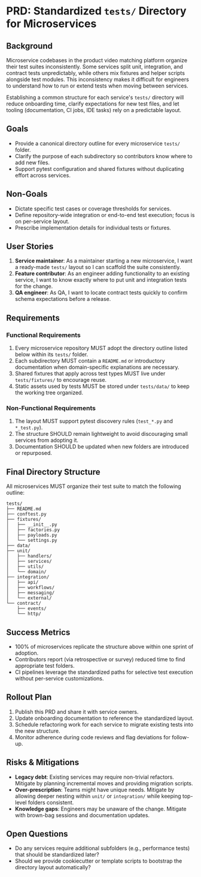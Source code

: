 # PRD: Standardized `tests/` Directory for Microservices

## Background
Microservice codebases in the product video matching platform organize their test suites inconsistently. Some services split unit, integration, and contract tests unpredictably, while others mix fixtures and helper scripts alongside test modules. This inconsistency makes it difficult for engineers to understand how to run or extend tests when moving between services.

Establishing a common structure for each service's `tests/` directory will reduce onboarding time, clarify expectations for new test files, and let tooling (documentation, CI jobs, IDE tasks) rely on a predictable layout.

## Goals
- Provide a canonical directory outline for every microservice `tests/` folder.
- Clarify the purpose of each subdirectory so contributors know where to add new files.
- Support pytest configuration and shared fixtures without duplicating effort across services.

## Non-Goals
- Dictate specific test cases or coverage thresholds for services.
- Define repository-wide integration or end-to-end test execution; focus is on per-service layout.
- Prescribe implementation details for individual tests or fixtures.

## User Stories
1. **Service maintainer**: As a maintainer starting a new microservice, I want a ready-made `tests/` layout so I can scaffold the suite consistently.
2. **Feature contributor**: As an engineer adding functionality to an existing service, I want to know exactly where to put unit and integration tests for the change.
3. **QA engineer**: As QA, I want to locate contract tests quickly to confirm schema expectations before a release.

## Requirements
### Functional Requirements
1. Every microservice repository MUST adopt the directory outline listed below within its `tests/` folder.
2. Each subdirectory MUST contain a `README.md` or introductory documentation when domain-specific explanations are necessary.
3. Shared fixtures that apply across test types MUST live under `tests/fixtures/` to encourage reuse.
4. Static assets used by tests MUST be stored under `tests/data/` to keep the working tree organized.

### Non-Functional Requirements
1. The layout MUST support pytest discovery rules (`test_*.py` and `*_test.py`).
2. The structure SHOULD remain lightweight to avoid discouraging small services from adopting it.
3. Documentation SHOULD be updated when new folders are introduced or repurposed.

## Final Directory Structure
All microservices MUST organize their test suite to match the following outline:

```
tests/
├── README.md
├── conftest.py
├── fixtures/
│   ├── __init__.py
│   ├── factories.py
│   ├── payloads.py
│   └── settings.py
├── data/
├── unit/
│   ├── handlers/
│   ├── services/
│   ├── utils/
│   └── domain/
├── integration/
│   ├── api/
│   ├── workflows/
│   ├── messaging/
│   └── external/
└── contract/
    ├── events/
    └── http/
```

## Success Metrics
- 100% of microservices replicate the structure above within one sprint of adoption.
- Contributors report (via retrospective or survey) reduced time to find appropriate test folders.
- CI pipelines leverage the standardized paths for selective test execution without per-service customizations.

## Rollout Plan
1. Publish this PRD and share it with service owners.
2. Update onboarding documentation to reference the standardized layout.
3. Schedule refactoring work for each service to migrate existing tests into the new structure.
4. Monitor adherence during code reviews and flag deviations for follow-up.

## Risks & Mitigations
- **Legacy debt**: Existing services may require non-trivial refactors. Mitigate by planning incremental moves and providing migration scripts.
- **Over-prescription**: Teams might have unique needs. Mitigate by allowing deeper nesting within `unit/` or `integration/` while keeping top-level folders consistent.
- **Knowledge gaps**: Engineers may be unaware of the change. Mitigate with brown-bag sessions and documentation updates.

## Open Questions
- Do any services require additional subfolders (e.g., performance tests) that should be standardized later?
- Should we provide cookiecutter or template scripts to bootstrap the directory layout automatically?

